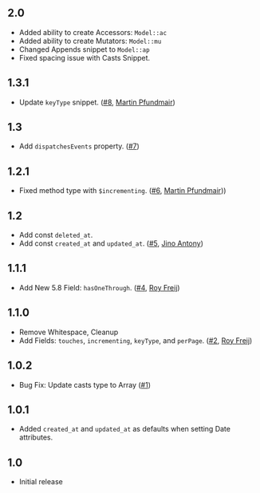 ## 2.0
- Added ability to create Accessors: `Model::ac`
- Added ability to create Mutators: `Model::mu`
- Changed Appends snippet to `Model::ap`
- Fixed spacing issue with Casts Snippet.

## 1.3.1
- Update `keyType` snippet. ([#8](https://github.com/ahinkle/vscode-laravel-model-snippets/pull/8), [Martin Pfundmair](https://github.com/MartinP7r))

## 1.3
- Add `dispatchesEvents` property. ([#7](https://github.com/ahinkle/vscode-laravel-model-snippets/pull/7))

## 1.2.1
- Fixed method type with `$incrementing`. ([#6](https://github.com/ahinkle/vscode-laravel-model-snippets/pull/6),  [Martin Pfundmair](https://github.com/MartinP7r)))

## 1.2
- Add const `deleted_at`.
- Add const `created_at` and `updated_at`. ([#5](https://github.com/ahinkle/vscode-laravel-model-snippets/pull/5), [Jino Antony](https://github.com/jinoantony))

## 1.1.1
- Add New 5.8 Field: `hasOneThrough`. ([#4](https://github.com/ahinkle/vscode-laravel-model-snippets/pull/4), [Roy Freij](https://github.com/RFreij))

## 1.1.0
- Remove Whitespace, Cleanup
- Add Fields: `touches`, `incrementing`, `keyType`, and `perPage`. ([#2](https://github.com/ahinkle/vscode-laravel-model-snippets/pull/2), [Roy Freij](https://github.com/RFreij))

## 1.0.2
- Bug Fix: Update casts type to Array ([#1](https://github.com/ahinkle/vscode-laravel-model-snippets/pull/1))

## 1.0.1
- Added `created_at` and `updated_at` as defaults when setting Date attributes.

## 1.0
- Initial release